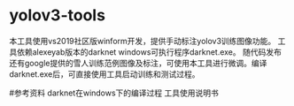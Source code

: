 # yolov3-tools
本工具使用vs2019社区版winform开发，提供手动标注yolov3训练图像功能。
工具依赖alexeyab版本的darknet windows可执行程序darknet.exe。
随代码发布还有google提供的雪人训练范例图像及标注，可使用本工具进行微调。编译darknet.exe后，可直接使用工具启动训练和测试过程。

#参考资料
darknet在windows下的编译过程
工具使用说明书

